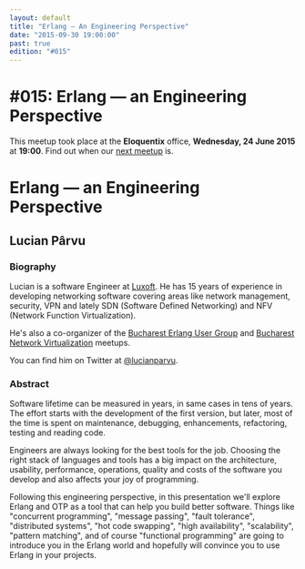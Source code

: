 ```yaml
---
layout: default
title: "Erlang — An Engineering Perspective"
date: "2015-09-30 19:00:00"
past: true
edition: "#015"
---
```


<div class="description">
  <h1><span class="edition-number">#015</span>: Erlang — an Engineering Perspective</h1>
  <p>This meetup took place at the <strong>Eloquentix</strong> office,
    <strong>Wednesday, 24 June 2015</strong> at <strong>19:00</strong>.
    Find out when our <a href="/next">next meetup</a> is.</p>
</div>

<div class="clear-fix"></div>

<div class="presentation">
  <h1>Erlang — an Engineering Perspective</h1>
  <div class="details">
    <div class="left">
      <div class="biography">
        <h2 class="speaker">Lucian Pârvu</h2>
        <h3>Biography</h3>
        <p>Lucian is a software Engineer at <a href="http://www.luxoft.com">Luxoft</a>.
        He has 15 years of experience in developing networking software covering
        areas like network management, security, VPN and lately SDN (Software Defined
        Networking) and NFV (Network Function Virtualization).</p>
        <p>He's also a co-organizer of the <a href="http://www.meetup.com/Bucharest-Erlang-User-Group/">Bucharest Erlang User Group</a>
        and <a href="http://www.meetup.com/Bucharest-Network-Virtualization/">Bucharest Network Virtualization</a>
        meetups.</p>
        <p>You can find him on Twitter at <a href="https://twitter.com/lucianparvu">@lucianparvu</a>.</p>
      </div>
      <div class="abstract">
        <h3>Abstract</h3>
        <p>Software lifetime can be measured in years, in same cases in tens of
        years. The effort starts with the development of the first version, but
        later, most of the time is spent on maintenance, debugging, enhancements,
        refactoring, testing and reading code.</p>
        <p>Engineers are always looking for the best tools for the job. Choosing
        the right stack of languages and tools has a big impact on the architecture,
        usability, performance, operations, quality and costs of the software you
        develop and also affects your joy of programming.</p>
        <p>Following this engineering perspective, in this presentation we'll
        explore Erlang and OTP as a tool that can help you build better software.
        Things like "concurrent programming", "message passing", "fault tolerance",
        "distributed systems", "hot code swapping", "high availability", "scalability",
        "pattern matching", and  of course "functional programming" are going to
        introduce you in the Erlang world and hopefully will convince you to use
        Erlang in your projects.</p>
      </div>
    </div>
    <div class="right">
      <div class="slides">
        <script async class="speakerdeck-embed" data-id="54b84c64b9b140e0904270e53448d34a" data-ratio="1.77777777777778" src="//speakerdeck.com/assets/embed.js"></script>
      </div>
    </div>
  </div>
</div>
